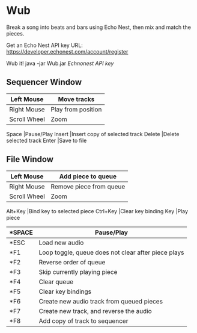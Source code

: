 Wub
==============
Break a song into beats and bars using Echo Nest, then mix and match the pieces.

Get an Echo Nest API key
URL: https://developer.echonest.com/account/register

Wub it!
java -jar Wub.jar *Echnonest API key*

Sequencer Window
----


Left Mouse 		|Move tracks
----------------|-----------------------------------------
Right Mouse		|Play from position
Scroll Wheel	|Zoom

Space			|Pause/Play
Insert			|Insert copy of selected track
Delete			|Delete selected track
Enter			|Save to file

File Window
----


Left Mouse		|Add piece to queue
----------------|-----------------------------------------
Right Mouse		|Remove piece from queue
Scroll Wheel	|Zoom

Alt+Key			|Bind key to selected piece
Ctrl+Key		|Clear key binding
Key				|Play piece


*SPACE			|Pause/Play
----------------|-----------------------------------------
*ESC			|Load new audio
*F1				|Loop toggle, queue does not clear after piece plays
*F2         	|Reverse order of queue
*F3				|Skip currently playing piece
*F4				|Clear queue
*F5             |Clear key bindings
*F6             |Create new audio track from queued pieces
*F7				|Create new track, and reverse the audio
*F8				|Add copy of track to sequencer
